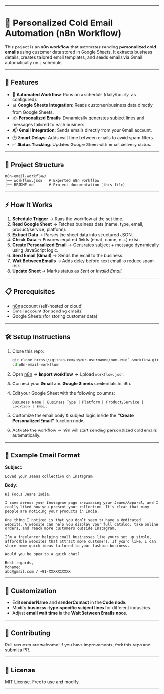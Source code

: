 

---

# 📧 Personalized Cold Email Automation (n8n Workflow)

This project is an **n8n workflow** that automates sending **personalized cold emails** using customer data stored in Google Sheets. It extracts business details, creates tailored email templates, and sends emails via Gmail automatically on a schedule.

---

## 🚀 Features

* 🔄 **Automated Workflow**: Runs on a schedule (daily/hourly, as configured).
* 📊 **Google Sheets Integration**: Reads customer/business data directly from Google Sheets.
* ✍ **Personalized Emails**: Dynamically generates subject lines and messages tailored to each business.
* 📬 **Gmail Integration**: Sends emails directly from your Gmail account.
* 🕒 **Smart Delays**: Adds wait time between emails to avoid spam filters.
* ✅ **Status Tracking**: Updates Google Sheet with email delivery status.

---

## 📂 Project Structure

```
n8n-email-workflow/
│── workflow.json   # Exported n8n workflow
│── README.md       # Project documentation (this file)

```

---

## ⚡ How It Works

1. **Schedule Trigger** → Runs the workflow at the set time.
2. **Read Google Sheet** → Fetches business data (name, type, email, product/service, platform).
3. **Extract Data** → Parses the sheet data into structured JSON.
4. **Check Data** → Ensures required fields (email, name, etc.) exist.
5. **Create Personalized Email** → Generates subject + message dynamically using JavaScript logic.
6. **Send Email (Gmail)** → Sends the email to the business.
7. **Wait Between Emails** → Adds delay before next email to reduce spam risk.
8. **Update Sheet** → Marks status as *Sent* or *Invalid Email*.

---

## 📋 Prerequisites

* [n8n](https://n8n.io/) account (self-hosted or cloud)
* Gmail account (for sending emails)
* Google Sheets (for storing customer data)

---

## 🛠 Setup Instructions

1. Clone this repo:

   ```bash
   git clone https://github.com/<your-username>/n8n-email-workflow.git
   cd n8n-email-workflow
   ```
2. Open [n8n](https://n8n.io/) → **Import workflow** → Upload `workflow.json`.
3. Connect your **Gmail** and **Google Sheets** credentials in n8n.
4. Edit your Google Sheet with the following columns:

   ```
   Business Name | Business Type | Platform | Product/Service | Location | Email
   ```
5. Customize the email body & subject logic inside the **"Create Personalized Email"** function node.
6. Activate the workflow → n8n will start sending personalized cold emails automatically.

---

## 📧 Example Email Format

**Subject:**

```
Loved your Jeans collection on Instagram
```

**Body:**

```
Hi Focus Jeans India,

I came across your Instagram page showcasing your Jeans/Apparel, and I really liked how you present your collection. It's clear that many people are noticing your products in India.

One thing I noticed is that you don’t seem to have a dedicated website. A website can help you display your full catalog, take online orders, and reach more customers outside Instagram.

I’m a freelancer helping small businesses like yours set up simple, affordable websites that attract more customers. If you'd like, I can share some quick ideas tailored to your fashion business.

Would you be open to a quick chat?

Best regards,  
Mohamed  
abc@gmail.com / +91-XXXXXXXXXX
```

---

## 🔧 Customization

* Edit **senderName** and **senderContact** in the **Code node**.
* Modify **business-type-specific subject lines** for different industries.
* Adjust **email wait time** in the **Wait Between Emails node**.

---

## 🤝 Contributing

Pull requests are welcome! If you have improvements, fork this repo and submit a PR.

---

## 📜 License

MIT License. Free to use and modify.

---

